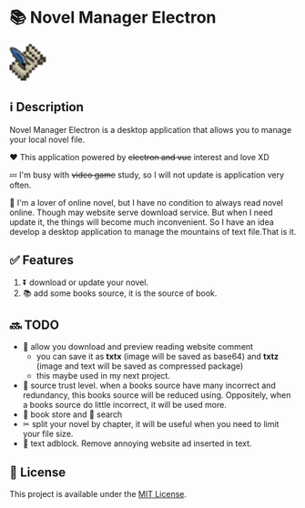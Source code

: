 # 📚 Novel Manager Electron  

<!--suppress CheckImageSize -->
<img alt="icon" src="./src/assets/icon.png" height="64" width="64"/>

## ℹ Description
Novel Manager Electron is a desktop application that allows you to manage your local novel file.

❤ This application powered by ~~electron and vue~~ interest and love XD

💤 I'm busy with ~~video game~~ study, so I will not update is application very often. 

📖 I'm a lover of online novel, but I have no condition to always read novel online. Though may website serve download service. But when I need update it, the things will become much inconvenient.
So I have an idea develop a desktop application to manage the mountains of text file.That is it.

## ✅ Features
1. ⏬ download or update your novel.
2. 📚 add some books source, it is the source of book.

## 🔜 TODO

- 💬 allow you download and preview reading website comment
  - you can save it as **txtx** (image will be saved as base64) and **txtz** (image and text will be saved as compressed package) 
  - this maybe used in my next project.
- 📶 source trust level. when a books source have many incorrect and redundancy, this books source will be reduced using. Oppositely, when a books source do little incorrect, it will be used more.
- 📗 book store and 🔎 search
- ✂ split your novel by chapter, it will be useful when you need to limit your file size.
- 🛑 text adblock. Remove annoying website ad inserted in text.

## 📜 License
This project is available under the [MIT License](https://github.com/Seidko/Novel-Manager-Electron/blob/master/LICENSE).
